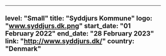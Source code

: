 
---
level: "Small"
title: "Syddjurs Kommune"
logo: "www.syddjurs.dk.png"
start_date: "01 February 2022"
end_date: "28 February 2023"
link: "http://www.syddjurs.dk/"
country: "Denmark"
---
